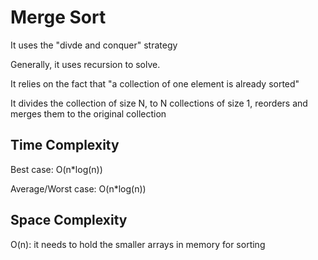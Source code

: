 # Merge Sort 

It uses the "divde and conquer" strategy

Generally, it uses recursion to solve.

It relies on the fact that "a collection of one element is already sorted"

It divides the collection of size N, to N collections of size 1, reorders and merges them to the original collection

## Time Complexity

Best case: O(n*log(n))  

Average/Worst case: O(n*log(n))

## Space Complexity

O(n): it needs to hold the smaller arrays in memory for sorting


